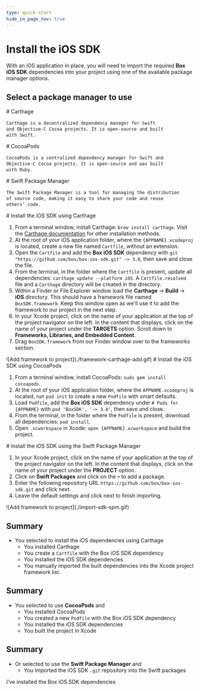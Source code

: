 ```yaml
---
type: quick-start
hide_in_page_nav: true
---
```


# Install the iOS SDK

With an iOS application in place, you will need to import the required **Box
iOS SDK** dependencies into your project using one of the available package
manager options.

## Select a package manager to use

<Grid columns='3'>
  <Choose option='ios.pm_type' value='carthage' color='blue'>
    # Carthage

    Carthage is a decentralized dependency manager for Swift
    and Objective-C Cocoa projects. It is open-source and built
    with Swift.
  </Choose>

  <Choose option='ios.pm_type' value='cocoapods' color='none'>
    # CocoaPods

    CocoaPods is a centralized dependency manager for Swift and
    Objective-C Cocoa projects. It is open-source and was built
    with Ruby.
  </Choose>

  <Choose option='ios.pm_type' value='swift' color='blue'>
    # Swift Package Manager

    The Swift Package Manager is a tool for managing the distribution
    of source code, making it easy to share your code and reuse
    others’ code.
  </Choose>
</Grid>

<Choice option='ios.pm_type' value='carthage' color='blue'>
  # Install the iOS SDK using Carthage

  1. From a terminal window, install Carthage: `brew install carthage`.
    Visit the [Carthage documentation][carthage-docs]
    for other installation methods.
  2. At the root of your iOS application folder, where the `{APPNAME}.xcodeproj`
     is located, create a new file named `Cartfile`, without an extension.
  3. Open the `Cartfile` and add the **Box iOS SDK** dependency with
     `git "https://github.com/box/box-ios-sdk.git" ~> 3.0`, then save and close
     the file.
  4. From the terminal, in the folder where the `Cartfile` is present, update
     all dependencies: `carthage update --platform iOS`. A `Cartfile.resolved`
     file and a `Carthage` directory will be created in the directory. 
  5. Within a Finder or File Explorer window load the **Carthage** -> **Build**
     -> **iOS** directory. This should have a framework file named
     `BoxSDK.framework`. Keep this window open as we'll use it to add the
     framework to our project in the next step.
  6. In your Xcode project, click on the name of your application at the top of
     the project navigator on the left. In the content that displays, click on
     the name of your project under the **TARGETS** option. Scroll down to
     **Frameworks, Libraries, and Embedded Content**. 
  7. Drag `BoxSDK.framework` from our Finder window over to the frameworks
     section.

  <ImageFrame center shadow>
    ![Add framework to project](./framework-carthage-add.gif)
  </ImageFrame>

</Choice>

<Choice option='ios.pm_type' value='cocoapods' color='blue'>
  # Install the iOS SDK using CocoaPods

  1. From a terminal window, install CocoaPods: `sudo gem install cocoapods`.
  2. At the root of your iOS application folder, where the `APPNAME.xcodeproj`
     is located, run `pod init` to create a new `Podfile` with smart defaults.
  3. Load `Podfile`, add the **Box iOS SDK** dependency under
     `# Pods for {APPNAME}` with `pod 'BoxSDK', '~> 3.0'`, then save and close.
  4. From the terminal, in the folder where the `Podfile` is present, download
     all dependencies: `pod install`.
  5. Open `.xcworkspace` in Xcode: `open {APPNAME}.xcworkspace` and build the
     project.
</Choice>

<Choice option='ios.pm_type' value='swift' color='blue'>
  # Install the iOS SDK using the Swift Package Manager

  1. In your Xcode project, click on the name of your application at the top of
     the project navigator on the left. In the content that displays, click on
     the name of your project under the **PROJECT** option.
  2. Click on **Swift Packages** and click on the `+` to add a package.
  3. Enter the following repository URL
     `https://github.com/box/box-ios-sdk.git` and click next.
  4. Leave the default settings and click next to finish importing.

  <ImageFrame center shadow>
    ![Add framework to project](./import-sdk-spm.gif)
  </ImageFrame>

</Choice>

<Choice option='ios.pm_type' value='carthage' color='none'>

## Summary

* You selected to install the iOS dependencies using Carthage
  * You installed Carthage
  * You create a `Cartfile` with the Box iOS SDK dependency
  * You installed the iOS SDK dependencies
  * You manually imported the built dependencies into the Xcode project
    framework list.

</Choice>
<Choice option='ios.pm_type' value='cocoapods' color='none'>

## Summary

* You selected to use **CocoaPods** and
  * You installed CocoaPods
  * You created a new `Podfile` with the Box iOS SDK dependency
  * You installed the iOS SDK dependencies
  * You built the project in Xcode

</Choice>

<Choice option='ios.pm_type' value='swift' color='none'>

## Summary

* Or selected to use the **Swift Package Manager** and
  * You imported the iOS SDK `.git` repository into the Swift packages

</Choice>

<Observe option='ios.pm_type' value='carthage,cocoapods,swift'>
  <Next>I've installed the Box iOS SDK dependencies</Next>
</Observe>

[carthage-docs]: https://github.com/Carthage/Carthage#installing-carthage